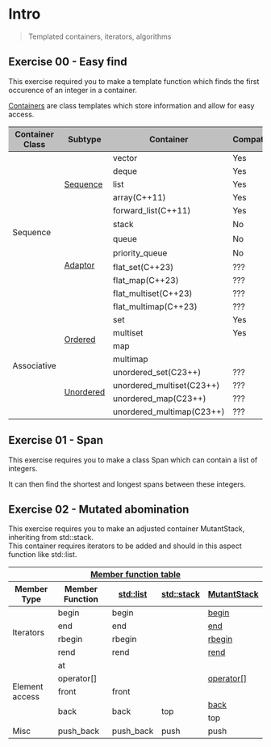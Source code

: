 # Intro
> Templated containers, iterators, algorithms

## Exercise 00 - Easy find
This exercise required you to make a template function which finds the first occurence of an integer in a container.

[Containers](https://en.cppreference.com/w/cpp/container) are class templates which store information and allow for easy access.

<table>
	<thead style="background-color: #C0C0C0;">
		<tr>
			<th>Container Class</th>
			<th>Subtype</th>
			<th>Container</th>
			<th>Compatible</th>
			<th>Information</th>
		</tr>
	</thead>
	<tbody>
		<tr>
			<td rowspan="12">Sequence</td>
			<td rowspan="5"><a href="https://en.cppreference.com/w/cpp/container#Sequence_containers">Sequence</a></td>
			<td>vector</td>
			<td>Yes</td>
			<td></td>
		</tr>
		<tr>
			<td>deque</td>
			<td>Yes</td>
			<td></td>
		</tr>
		<tr>
			<td>list</td>
			<td>Yes</td>
			<td></td>
		</tr>
		<tr>
			<td>array(C++11)</td>
			<td>Yes</td>
			<td></td>
		</tr>
		<tr>
			<td>forward_list(C++11)</td>
			<td>Yes</td>
			<td></td>
		</tr>
		<tr>
			<td rowspan="7"><a href="https://en.cppreference.com/w/cpp/container#Container_adaptors">Adaptor</a></td>
			<td>stack</td>
			<td>No</td></td>
			<td rowspan="3">The underlying container is protected.</td>
		</tr>
		<tr>
			<td>queue</td>
			<td>No</td>
		</tr>
		<tr>
			<td>priority_queue</td>
			<td>No</td>
		</tr>
		<tr>
			<td>flat_set(C++23)</td>
			<td>???</td>
			<td></td>
		</tr>
		<tr>
			<td>flat_map(C++23)</td>
			<td>???</td>
			<td></td>
		</tr>
		<tr>
			<td>flat_multiset(C++23)</td>
			<td>???</td>
			<td></td>
		</tr>
		<tr>
			<td>flat_multimap(C++23)</td>
			<td>???</td>
			<td></td>
		</tr>
		<tr>
			<td rowspan="8">Associative</td>
			<td rowspan="4"><a href="https://en.cppreference.com/w/cpp/container#Associative_containers">Ordered</a></td>
			<td>set</td>
			<td>Yes</td>
			<td></td>
		</tr>
		<tr>
			<td>multiset</td>
			<td>Yes</td>
			<td></td>
		</tr>
		<tr>
			<td>map</td>
			<td></td>
			<td></td>
		</tr>
		<tr>
			<td>multimap</td>
			<td></td>
			<td></td>
		</tr>
		<tr>
			<td rowspan="4"><a href="https://en.cppreference.com/w/cpp/container#Unordered_associative_containers">Unordered</a></td>
			<td>unordered_set(C23++)</td>
			<td>???</td>
			<td></td>
		</tr>
		<tr>
			<td>unordered_multiset(C23++)</td>
			<td>???</td>
			<td></td>
		</tr>
		<tr>
			<td>unordered_map(C23++)</td>
			<td>???</td>
			<td></td>
		</tr>
		<tr>
			<td>unordered_multimap(C23++)</td>
			<td>???</td>
			<td></td>
		</tr>
	</tbody>
</table>

## Exercise 01 - Span
This exercise requires you to make a class Span which can contain a list of integers.

It can then find the shortest and longest spans between these integers.

## Exercise 02 - Mutated abomination
This exercise requires you to make an adjusted container MutantStack, inheriting from std::stack.<br>
This container requires iterators to be added and should in this aspect function like std::list.

<table>
	<thead>
		<tr>
			<th colspan="5"><a href="https://en.cppreference.com/w/cpp/container#Member_function_table">Member function table</a></th>
		</tr>
		<tr>
			<th>Member Type</th>
			<th>Member Function</th>
			<th><a href="https://en.cppreference.com/w/cpp/header/list">std::list</a></th>
			<th><a href="https://en.cppreference.com/w/cpp/header/stack">std::stack</a></th>
			<th><a href="ex02/MutantStack.hpp#L19">MutantStack</a></th>
		</tr>
	</thead>
	<tbody>
		<tr>
			<td rowspan="4">Iterators</td>
			<td>begin</td>
			<td>begin</td>
			<td></td>
			<td><a href="ex02/MutantStack.hpp#L33">begin</a></td>
		</tr>
  		<tr>
			<td>end</td>
			<td>end</td>
			<td></td>
			<td><a href="ex02/MutantStack.hpp#L36">end</a></td>
		</tr>
  		<tr>
			<td>rbegin</td>
			<td>rbegin</td>
			<td></td>
			<td><a href="ex02/MutantStack.hpp#L34">rbegin</a></td>
		</tr>
  		<tr>
			<td>rend</td>
			<td>rend</td>
			<td></td>
			<td><a href="ex02/MutantStack.hpp#L37">rend</a></td>
		</tr>
		<tr>
			<td rowspan="5">Element access</td>
			<td>at</td>
			<td></td>
			<td></td>
			<td></td>
		</tr>
  		<tr>
			<td>operator[]</td>
			<td></td>
			<td></td>
			<td><a href="ex02/MutantStack.hpp#L44">operator[]</a></td>
		</tr>
  		<tr>
			<td>front</td>
			<td>front</td>
			<td></td>
			<td></td>
		</tr>
  		<tr>
			<td rowspan="2">back</td>
			<td rowspan="2">back</td>
			<td rowspan="2">top</td>
			<td><a href="ex02/MutantStack.hpp#L35">back</a></td>
		</tr>
		<tr>
			<td>top</td>
		</tr>
  		<tr>
			<td rowspan="1">Misc</td>
   			<td>push_back</td>
      			<td>push_back</td>
      			<td>push</td>	
      			<td>push</td>	
		</tr>
	</tbody>
</table>
